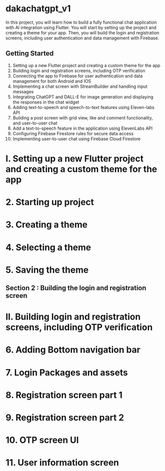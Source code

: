 # dakachatgpt_v1

In this project, you will learn how to build a fully functional chat application with AI integration
using Flutter. You will start by setting up the project and creating a theme for your app. 
Then, you will build the login and registration screens, including user authentication and 
data management with Firebase.

## Getting Started
1. Setting up a new Flutter project and creating a custom theme for the app
2. Building login and registration screens, including OTP verification
3. Connecting the app to Firebase for user authentication and data management for both Android and IOS
4. Implementing a chat screen with StreamBuilder and handling input messages
5. Integrating ChatGPT and DALL-E for image generation and displaying the responses in the chat widget
6. Adding text-to-speech and speech-to-text features using Eleven-labs API
7. Building a post screen with grid view, like and comment functionality, and user-to-user chat
8. Add a text-to-speech feature in the application using ElevenLabs API
9. Configuring Firebase Firestore rules for secure data access
10. Implementing user-to-user chat using Firebase Cloud Firestore


# I. Setting up a new Flutter project and creating a custom theme for the app
# 2. Starting up project
# 3. Creating a theme
# 4. Selecting a theme
# 5. Saving the theme

## Section 2 : Building the login and registration screen
# II. Building login and registration screens, including OTP verification
# 6. Adding Bottom navigation bar
# 7. Login Packages and assets
# 8. Registration screen part 1
# 9. Registration screen part 2
# 10. OTP screen UI
# 11. User information screen
